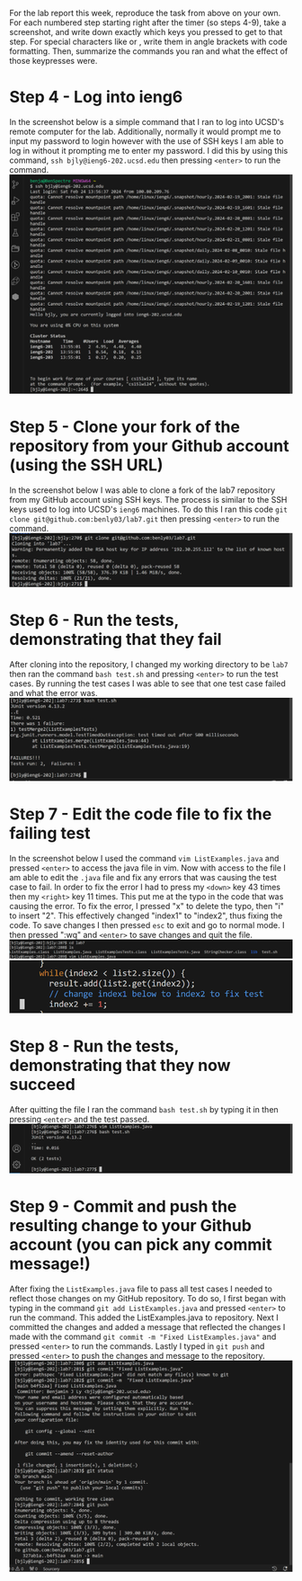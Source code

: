 For the lab report this week, reproduce the task from above on your own. For each numbered step starting right after the timer (so steps 4-9), take a screenshot, and write down exactly which keys you pressed to get to that step. For special characters like <enter> or <tab>, write them in angle brackets with code formatting. Then, summarize the commands you ran and what the effect of those keypresses were.
# Step 4 - Log into ieng6
In the screenshot below is a simple command that I ran to log into UCSD's remote computer for the lab. Additionally, normally it would prompt me to input my password to login however with the use of SSH keys I am able to log in without it prompting me to enter my password. I did this by using this command, `ssh bjly@ieng6-202.ucsd.edu` then pressing `<enter>` to run the command.
![Image](loggingintoieng.png)

# Step 5 - Clone your fork of the repository from your Github account (using the SSH URL)
In the screenshot below I was able to clone a fork of the lab7 repository from my GitHub account using SSH keys. The process is similar to the SSH keys used to log into UCSD's `ieng6` machines. To do this I ran this code `git clone git@github.com:benly03/lab7.git` then pressing `<enter>` to run the command.
![Image](cloningintorepositoryusinggithubssh.png)

# Step 6 - Run the tests, demonstrating that they fail
After cloning into the repository, I changed my working directory to be `lab7` then ran the command `bash test.sh` and pressing `<enter>` to run the test cases. By running the test cases I was able to see that one test case failed and what the error was.
![Image](proofthattestfails.png)

# Step 7 - Edit the code file to fix the failing test
In the screenshot below I used the command `vim ListExamples.java` and pressed `<enter>` to access the java file in vim. Now with access to the file I am able to edit the `.java` file and fix any errors that was causing the test case to fail. In order to fix the error I had to press my `<down>` key 43 times then my `<right>` key 11 times. This put me at the typo in the code that was causing the error. To fix the error, I pressed "x" to delete the typo, then "i" to insert "2". This effectively changed "index1" to "index2", thus fixing the code. To save changes I then pressed `esc` to exit and go to normal mode. I then pressed ":wq" and `<enter>` to save changes and quit the file. 
![Image](usingvim.png)
![Image](fixedcodeportion.png)
 
# Step 8 - Run the tests, demonstrating that they now succeed
After quitting the file I ran the command `bash test.sh` by typing it in then pressing `<enter>` and the test passed.
![Image](alltestspassed.png)

# Step 9 - Commit and push the resulting change to your Github account (you can pick any commit message!)
After fixing the `ListExamples.java` file to pass all test cases I needed to reflect those changes on my GitHub repository. To do so, I first began with typing in the command `git add ListExamples.java` and pressed `<enter>` to run the command. This added the ListExamples.java to repository. Next I committed the changes and added a message that reflected the changes I made with the command `git commit -m "Fixed ListExamples.java"` and pressed `<enter>` to run the commands. Lastly I typed in `git push` and pressed `<enter>` to push the changes and message to the repository.
![Image](actualgitpushandcommitchanges.png)

